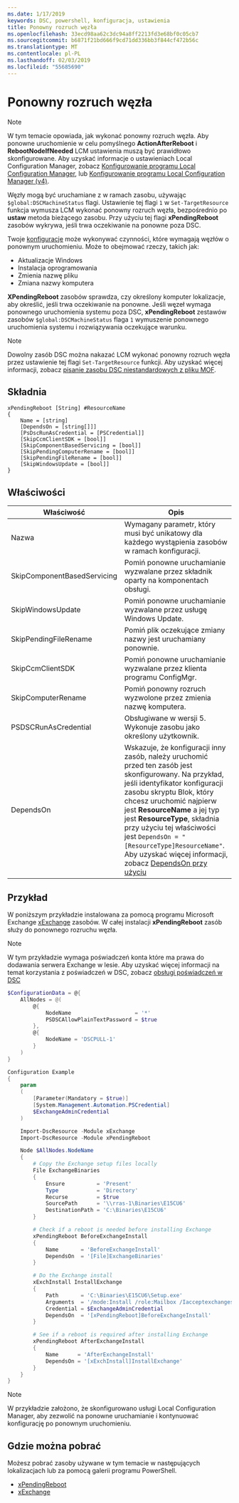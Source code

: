 ```yaml
---
ms.date: 1/17/2019
keywords: DSC, powershell, konfiguracja, ustawienia
title: Ponowny rozruch węzła
ms.openlocfilehash: 33ecd98aa62c3dc94a8ff2213fd3e68bf0c05cb7
ms.sourcegitcommit: b6871f21bd666f9cd71dd336bb3f844cf472b56c
ms.translationtype: MT
ms.contentlocale: pl-PL
ms.lasthandoff: 02/03/2019
ms.locfileid: "55685690"
---
```

# <a name="reboot-a-node"></a>Ponowny rozruch węzła

> [!NOTE]
> W tym temacie opowiada, jak wykonać ponowny rozruch węzła. Aby ponowne uruchomienie w celu pomyślnego **ActionAfterReboot** i **RebootNodeIfNeeded** LCM ustawienia muszą być prawidłowo skonfigurowane.
> Aby uzyskać informacje o ustawieniach Local Configuration Manager, zobacz [Konfigurowanie programu Local Configuration Manager](../managing-nodes/metaConfig.md), lub [Konfigurowanie programu Local Configuration Manager (v4)](../managing-nodes/metaConfig4.md).

Węzły mogą być uruchamiane z w ramach zasobu, używając `$global:DSCMachineStatus` flagi. Ustawienie tej flagi `1` w `Set-TargetResource` funkcja wymusza LCM wykonać ponowny rozruch węzła, bezpośrednio po **ustaw** metoda bieżącego zasobu. Przy użyciu tej flagi **xPendingReboot** zasobów wykrywa, jeśli trwa oczekiwanie na ponowne poza DSC.

Twoje [konfiguracje](configurations.md) może wykonywać czynności, które wymagają węzłów o ponownym uruchomieniu. Może to obejmować rzeczy, takich jak:

- Aktualizacje Windows
- Instalacja oprogramowania
- Zmienia nazwę pliku
- Zmiana nazwy komputera

**XPendingReboot** zasobów sprawdza, czy określony komputer lokalizacje, aby określić, jeśli trwa oczekiwanie na ponowne. Jeśli węzeł wymaga ponownego uruchomienia systemu poza DSC, **xPendingReboot** zestawów zasobów `$global:DSCMachineStatus` flaga `1` wymuszenie ponownego uruchomienia systemu i rozwiązywania oczekujące warunku.

> [!NOTE]
> Dowolny zasób DSC można nakazać LCM wykonać ponowny rozruch węzła przez ustawienie tej flagi `Set-TargetResource` funkcji. Aby uzyskać więcej informacji, zobacz [pisanie zasobu DSC niestandardowych z pliku MOF](../resources/authoringResourceMOF.md).

## <a name="syntax"></a>Składnia

```
xPendingReboot [String] #ResourceName
{
    Name = [string]
    [DependsOn = [string[]]]
    [PsDscRunAsCredential = [PSCredential]]
    [SkipCcmClientSDK = [bool]]
    [SkipComponentBasedServicing = [bool]]
    [SkipPendingComputerRename = [bool]]
    [SkipPendingFileRename = [bool]]
    [SkipWindowsUpdate = [bool]]
}
```

## <a name="properties"></a>Właściwości

| Właściwość | Opis |
| --- | --- |
| Nazwa| Wymagany parametr, który musi być unikatowy dla każdego wystąpienia zasobów w ramach konfiguracji.|
| SkipComponentBasedServicing | Pomiń ponowne uruchamianie wyzwalane przez składnik oparty na komponentach obsługi. |
| SkipWindowsUpdate | Pomiń ponowne uruchamianie wyzwalane przez usługę Windows Update.|
| SkipPendingFileRename | Pomiń plik oczekujące zmiany nazwy jest uruchamiany ponownie. |
| SkipCcmClientSDK | Pomiń ponowne uruchamianie wyzwalane przez klienta programu ConfigMgr. |
| SkipComputerRename | Pomiń ponowny rozruch wyzwolone przez zmienia nazwę komputera. |
| PSDSCRunAsCredential | Obsługiwane w wersji 5. Wykonuje zasobu jako określony użytkownik. |
| DependsOn | Wskazuje, że konfiguracji inny zasób, należy uruchomić przed ten zasób jest skonfigurowany. Na przykład, jeśli identyfikator konfiguracji zasobu skryptu Blok, który chcesz uruchomić najpierw jest **ResourceName** a jej typ jest **ResourceType**, składnia przy użyciu tej właściwości jest `DependsOn = "[ResourceType]ResourceName"`. Aby uzyskać więcej informacji, zobacz [DependsOn przy użyciu](resource-depends-on.md)|

## <a name="example"></a>Przykład

W poniższym przykładzie instalowana za pomocą programu Microsoft Exchange [xExchange](https://github.com/PowerShell/xExchange) zasobów.
W całej instalacji **xPendingReboot** zasób służy do ponownego rozruchu węzła.

> [!NOTE]
> W tym przykładzie wymaga poświadczeń konta które ma prawa do dodawania serwera Exchange w lesie. Aby uzyskać więcej informacji na temat korzystania z poświadczeń w DSC, zobacz [obsługi poświadczeń w DSC](../configurations/configDataCredentials.md)

```powershell
$ConfigurationData = @{
    AllNodes = @(
        @{
            NodeName                    = '*'
            PSDSCAllowPlainTextPassword = $true
        },
        @{
            NodeName = 'DSCPULL-1'
        }
    )
}

Configuration Example
{
    param
    (
        [Parameter(Mandatory = $true)]
        [System.Management.Automation.PSCredential]
        $ExchangeAdminCredential
    )

    Import-DscResource -Module xExchange
    Import-DscResource -Module xPendingReboot

    Node $AllNodes.NodeName
    {
        # Copy the Exchange setup files locally
        File ExchangeBinaries
        {
            Ensure          = 'Present'
            Type            = 'Directory'
            Recurse         = $true
            SourcePath      = '\\rras-1\Binaries\E15CU6'
            DestinationPath = 'C:\Binaries\E15CU6'
        }

        # Check if a reboot is needed before installing Exchange
        xPendingReboot BeforeExchangeInstall
        {
            Name       = 'BeforeExchangeInstall'
            DependsOn  = '[File]ExchangeBinaries'
        }

        # Do the Exchange install
        xExchInstall InstallExchange
        {
            Path       = 'C:\Binaries\E15CU6\Setup.exe'
            Arguments  = '/mode:Install /role:Mailbox /Iacceptexchangeserverlicenseterms'
            Credential = $ExchangeAdminCredential
            DependsOn  = '[xPendingReboot]BeforeExchangeInstall'
        }

        # See if a reboot is required after installing Exchange
        xPendingReboot AfterExchangeInstall
        {
            Name      = 'AfterExchangeInstall'
            DependsOn = '[xExchInstall]InstallExchange'
        }
    }
}
```

> [!NOTE]
> W przykładzie założono, że skonfigurowano usługi Local Configuration Manager, aby zezwolić na ponowne uruchamianie i kontynuować konfigurację po ponownym uruchomieniu.

## <a name="where-to-download"></a>Gdzie można pobrać

Możesz pobrać zasoby używane w tym temacie w następujących lokalizacjach lub za pomocą galerii programu PowerShell.

- [xPendingReboot](https://github.com/PowerShell/xPendingReboot)
- [xExchange](https://github.com/PowerShell/xExchange)
